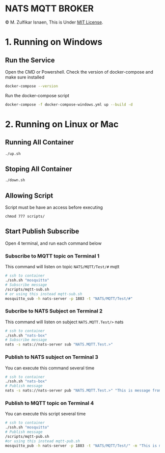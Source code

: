 # NATS MQTT BROKER
© M. Zulfikar Isnaen, This is Under [MIT License](LICENSE).

# 1. Running on Windows
## Run the Service
Open the CMD or Powershell. Check the version of docker-compose and make sure installed
```bash
docker-compose --version
```
Run the docker-compose script
```bash
docker-compose -f docker-compose-windows.yml up --build -d
```

# 2. Running on Linux or Mac
## Running All Container
```bash
./up.sh
```

## Stoping All Container
```bash
./down.sh
```

## Allowing Script
Script must be have an access before executing
```
chmod 777 scripts/
```
## Start Publish Subscribe
Open 4 terminal, and run each command below

### Subscribe to MQTT topic on Terminal 1
This command will listen on topic `NATS/MQTT/Test/#` mqtt
```bash
# ssh to container
./ssh.sh "mosquitto"
# Subscribe message
/scripts/mqtt-sub.sh
# or using this instead mqtt-sub.sh
mosquitto_sub -h nats-server -p 1883 -t "NATS/MQTT/Test/#"
```

### Subcribe to NATS Subject on Terminal 2
This command will listen on subject `NATS.MQTT.Test/>` nats
```bash
# ssh to container
./ssh.sh "nats-box"
# Subscribe message
nats -s nats://nats-server sub "NATS.MQTT.Test.>"
```

### Publish to NATS subject on Terminal 3
You can execute this command several time
```bash
# ssh to container
./ssh.sh "nats-box"
# Publish message
nats -s nats://nats-server pub "NATS.MQTT.Test.>" "This is message from nats"
```

### Publish to MQTT topic on Terminal 4
You can execute this script several time
```bash
# ssh to container
./ssh.sh "mosquitto"
# Publish message
/scripts/mqtt-pub.sh
#or using this instead mqtt-pub.sh
mosquitto_pub -h nats-server -p 1883 -t "NATS/MQTT/Test/" -m "This is message from mqtt"
```